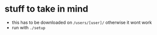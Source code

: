 # stuff to take in mind
- this has to be downloaded on `/users/[user]/` otherwise it wont work
- run with `./setup`
